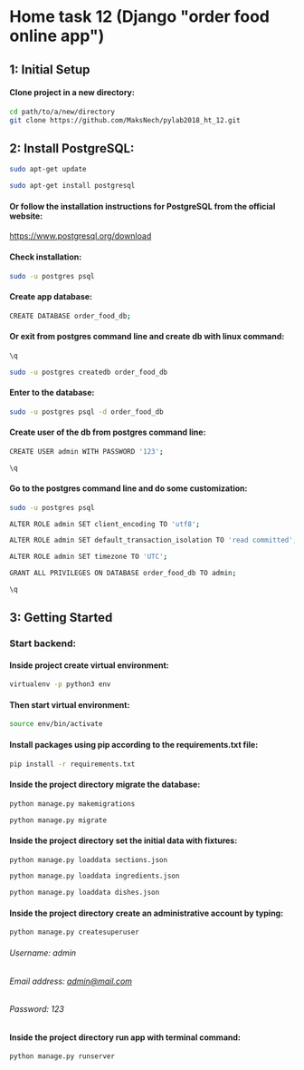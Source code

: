 # Home task 12 (Django "order food online app")

## 1: Initial Setup

#### Clone project in a new directory:
```bash
cd path/to/a/new/directory
git clone https://github.com/MaksNech/pylab2018_ht_12.git
```
## 2: Install PostgreSQL:
```bash
sudo apt-get update

sudo apt-get install postgresql
```
#### Or follow the installation instructions for PostgreSQL from the official website:
https://www.postgresql.org/download

#### Check installation:
```bash
sudo -u postgres psql
```
#### Create app database:
```bash
CREATE DATABASE order_food_db;
```

#### Or exit from postgres command line and create db with linux command:
```bash
\q

sudo -u postgres createdb order_food_db
```

#### Enter to the database:
```bash
sudo -u postgres psql -d order_food_db
```

#### Create user of the db from postgres command line:
```bash
CREATE USER admin WITH PASSWORD '123';

\q
```
#### Go to the postgres command line and do some customization:
```bash
sudo -u postgres psql

ALTER ROLE admin SET client_encoding TO 'utf8';

ALTER ROLE admin SET default_transaction_isolation TO 'read committed';

ALTER ROLE admin SET timezone TO 'UTC';

GRANT ALL PRIVILEGES ON DATABASE order_food_db TO admin;

\q
```

## 3: Getting Started

### Start backend:
#### Inside project create virtual environment:
```bash
virtualenv -p python3 env
```
#### Then start virtual environment:
```bash
source env/bin/activate
```
#### Install packages using pip according to the requirements.txt file:
```bash
pip install -r requirements.txt
```
#### Inside the project directory migrate the database:
```bash
python manage.py makemigrations

python manage.py migrate
```
#### Inside the project directory set the initial data with fixtures:
```bash
python manage.py loaddata sections.json

python manage.py loaddata ingredients.json

python manage.py loaddata dishes.json
```
#### Inside the project directory create an administrative account by typing:
```bash
python manage.py createsuperuser
```
###### Username: admin
###### Email address: admin@mail.com
###### Password: 123

#### Inside the project directory run app with terminal command:
```bash
python manage.py runserver
```
